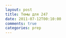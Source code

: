 ```yaml
---
layout: post
title: Темы для 247
date: 2011-07-12T00:10:00
comments: true
categories: prep
---
```


